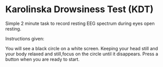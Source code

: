 # Karolinska Drowsiness Test (KDT)

Simple 2 minute task to record resting EEG spectrum during eyes open resting.

Instructions given:

You will see a black circle on a white screen. Keeping your head still and your body relaxed and still,focus on the circle until it disappears. Press a button when you are ready to start.
